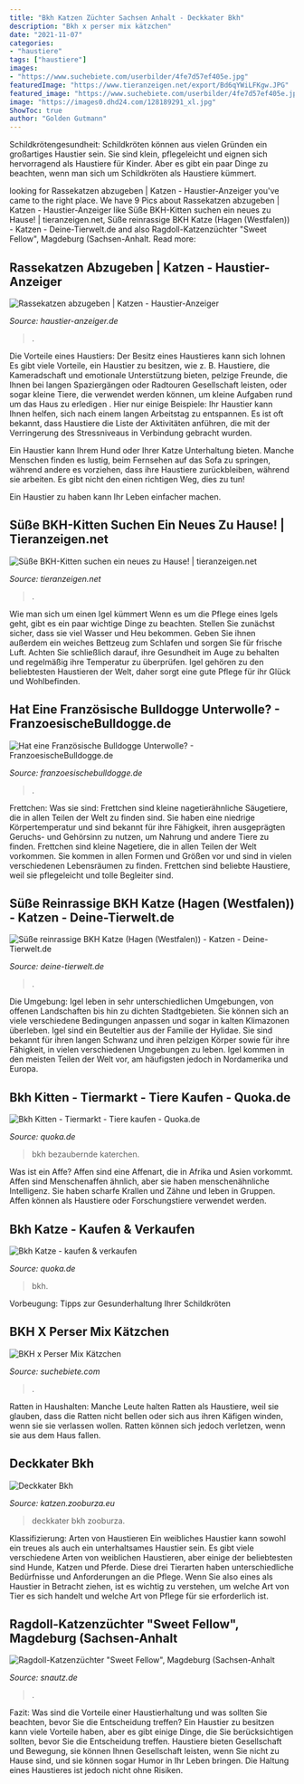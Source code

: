 ```yaml
---
title: "Bkh Katzen Züchter Sachsen Anhalt - Deckkater Bkh"
description: "Bkh x perser mix kätzchen"
date: "2021-11-07"
categories:
- "haustiere"
tags: ["haustiere"]
images:
- "https://www.suchebiete.com/userbilder/4fe7d57ef405e.jpg"
featuredImage: "https://www.tieranzeigen.net/export/Bd6qYWiLFKgw.JPG"
featured_image: "https://www.suchebiete.com/userbilder/4fe7d57ef405e.jpg"
image: "https://images0.dhd24.com/128189291_xl.jpg"
ShowToc: true
author: "Golden Gutmann"
---
```



Schildkrötengesundheit:
Schildkröten können aus vielen Gründen ein großartiges Haustier sein. Sie sind klein, pflegeleicht und eignen sich hervorragend als Haustiere für Kinder. Aber es gibt ein paar Dinge zu beachten, wenn man sich um Schildkröten als Haustiere kümmert.

	

		
looking for Rassekatzen abzugeben | Katzen - Haustier-Anzeiger you've came to the right place. We have 9 Pics about Rassekatzen abzugeben | Katzen - Haustier-Anzeiger like Süße BKH-Kitten suchen ein neues zu Hause! | tieranzeigen.net, Süße reinrassige BKH Katze (Hagen (Westfalen)) - Katzen - Deine-Tierwelt.de and also Ragdoll-Katzenzüchter &quot;Sweet Fellow&quot;, Magdeburg (Sachsen-Anhalt. Read more:
		
    
## Rassekatzen Abzugeben | Katzen - Haustier-Anzeiger

<img loading=lazy src="https://images0.dhd24.com/128189291_xl.jpg" onerror="this.onerror=null;this.src='https://tse3.mm.bing.net/th?id=OIP.2R5PdcZxSWAFPhGuFrufugHaE4&amp;pid=15.1';" alt="Rassekatzen abzugeben | Katzen - Haustier-Anzeiger">

_Source: haustier-anzeiger.de_

>. 

	

Die Vorteile eines Haustiers: Der Besitz eines Haustieres kann sich lohnen
Es gibt viele Vorteile, ein Haustier zu besitzen, wie z. B. Haustiere, die Kameradschaft und emotionale Unterstützung bieten, pelzige Freunde, die Ihnen bei langen Spaziergängen oder Radtouren Gesellschaft leisten, oder sogar kleine Tiere, die verwendet werden können, um kleine Aufgaben rund um das Haus zu erledigen . Hier nur einige Beispiele:
Ihr Haustier kann Ihnen helfen, sich nach einem langen Arbeitstag zu entspannen. Es ist oft bekannt, dass Haustiere die Liste der Aktivitäten anführen, die mit der Verringerung des Stressniveaus in Verbindung gebracht wurden.

Ein Haustier kann Ihrem Hund oder Ihrer Katze Unterhaltung bieten. Manche Menschen finden es lustig, beim Fernsehen auf das Sofa zu springen, während andere es vorziehen, dass ihre Haustiere zurückbleiben, während sie arbeiten. Es gibt nicht den einen richtigen Weg, dies zu tun!

Ein Haustier zu haben kann Ihr Leben einfacher machen.

    
## Süße BKH-Kitten Suchen Ein Neues Zu Hause! | Tieranzeigen.net

<img loading=lazy src="https://www.tieranzeigen.net/export/Bd6qYWiLFKgw.JPG" onerror="this.onerror=null;this.src='https://tse4.mm.bing.net/th?id=OIP.09hvOZadj1nibdIyxQWdTAHaFj&amp;pid=15.1';" alt="Süße BKH-Kitten suchen ein neues zu Hause! | tieranzeigen.net">

_Source: tieranzeigen.net_

>. 

	

Wie man sich um einen Igel kümmert
Wenn es um die Pflege eines Igels geht, gibt es ein paar wichtige Dinge zu beachten. Stellen Sie zunächst sicher, dass sie viel Wasser und Heu bekommen. Geben Sie ihnen außerdem ein weiches Bettzeug zum Schlafen und sorgen Sie für frische Luft. Achten Sie schließlich darauf, ihre Gesundheit im Auge zu behalten und regelmäßig ihre Temperatur zu überprüfen. Igel gehören zu den beliebtesten Haustieren der Welt, daher sorgt eine gute Pflege für ihr Glück und Wohlbefinden.

    
## Hat Eine Französische Bulldogge Unterwolle? - FranzoesischeBulldogge.de

<img loading=lazy src="https://r3v6y7z9.stackpathcdn.com/wp-content/uploads/2020/04/hat-eine-franzoesische-bulldogge-unterwolle.jpg" onerror="this.onerror=null;this.src='https://tse3.mm.bing.net/th?id=OIP.mj53pthnc1T4bZDb5w9Y7wHaE8&amp;pid=15.1';" alt="Hat eine Französische Bulldogge Unterwolle? - FranzoesischeBulldogge.de">

_Source: franzoesischebulldogge.de_

>. 

	

Frettchen: Was sie sind: Frettchen sind kleine nagetierähnliche Säugetiere, die in allen Teilen der Welt zu finden sind. Sie haben eine niedrige Körpertemperatur und sind bekannt für ihre Fähigkeit, ihren ausgeprägten Geruchs- und Gehörsinn zu nutzen, um Nahrung und andere Tiere zu finden.
Frettchen sind kleine Nagetiere, die in allen Teilen der Welt vorkommen. Sie kommen in allen Formen und Größen vor und sind in vielen verschiedenen Lebensräumen zu finden. Frettchen sind beliebte Haustiere, weil sie pflegeleicht und tolle Begleiter sind.

    
## Süße Reinrassige BKH Katze (Hagen (Westfalen)) - Katzen - Deine-Tierwelt.de

<img loading=lazy src="https://www.deine-tierwelt.de/fotos/128388980_xl.jpg" onerror="this.onerror=null;this.src='https://tse1.mm.bing.net/th?id=OIP.z6KzubH1e3QbD9GK4mdZCgHaJ0&amp;pid=15.1';" alt="Süße reinrassige BKH Katze (Hagen (Westfalen)) - Katzen - Deine-Tierwelt.de">

_Source: deine-tierwelt.de_

>. 

	

Die Umgebung: Igel leben in sehr unterschiedlichen Umgebungen, von offenen Landschaften bis hin zu dichten Stadtgebieten. Sie können sich an viele verschiedene Bedingungen anpassen und sogar in kalten Klimazonen überleben.
Igel sind ein Beuteltier aus der Familie der Hylidae. Sie sind bekannt für ihren langen Schwanz und ihren pelzigen Körper sowie für ihre Fähigkeit, in vielen verschiedenen Umgebungen zu leben. Igel kommen in den meisten Teilen der Welt vor, am häufigsten jedoch in Nordamerika und Europa.

    
## Bkh Kitten - Tiermarkt - Tiere Kaufen - Quoka.de

<img loading=lazy src="https://pic0.qimage.de/23/14/24/r236241423.jpg" onerror="this.onerror=null;this.src='https://tse3.mm.bing.net/th?id=OIP.ZJwvYU9c1Qb8uhqNTqmrhwAAAA&amp;pid=15.1';" alt="Bkh Kitten - Tiermarkt - Tiere kaufen - Quoka.de">

_Source: quoka.de_

>bkh bezaubernde katerchen. 

	

Was ist ein Affe?
Affen sind eine Affenart, die in Afrika und Asien vorkommt. Affen sind Menschenaffen ähnlich, aber sie haben menschenähnliche Intelligenz. Sie haben scharfe Krallen und Zähne und leben in Gruppen. Affen können als Haustiere oder Forschungstiere verwendet werden.

    
## Bkh Katze - Kaufen &amp; Verkaufen

<img loading=lazy src="https://pic0.qimage.de/77/84/56/s243568477.jpg" onerror="this.onerror=null;this.src='https://tse1.mm.bing.net/th?id=OIP.90eZ60-Hv4j6xVoTiJSgmQAAAA&amp;pid=15.1';" alt="Bkh Katze - kaufen &amp; verkaufen">

_Source: quoka.de_

>bkh. 

	

Vorbeugung: Tipps zur Gesunderhaltung Ihrer Schildkröten

    
## BKH X Perser Mix Kätzchen

<img loading=lazy src="https://www.suchebiete.com/userbilder/4fe7d57ef405e.jpg" onerror="this.onerror=null;this.src='https://tse3.mm.bing.net/th?id=OIP.epxT98rzVcSgcaSMlron-AHaFj&amp;pid=15.1';" alt="BKH x Perser Mix Kätzchen">

_Source: suchebiete.com_

>. 

	

Ratten in Haushalten: Manche Leute halten Ratten als Haustiere, weil sie glauben, dass die Ratten nicht bellen oder sich aus ihren Käfigen winden, wenn sie sie verlassen wollen. Ratten können sich jedoch verletzen, wenn sie aus dem Haus fallen.

    
## Deckkater Bkh

<img loading=lazy src="http://www.zooburza.eu/data/inzeraty/1603981820img-20200531-075817-742.jpg" onerror="this.onerror=null;this.src='https://tse2.mm.bing.net/th?id=OIP.w6WlcigNSYeHRksE4wNWxwHaJQ&amp;pid=15.1';" alt="Deckkater Bkh">

_Source: katzen.zooburza.eu_

>deckkater bkh zooburza. 

	

Klassifizierung: Arten von Haustieren
Ein weibliches Haustier kann sowohl ein treues als auch ein unterhaltsames Haustier sein. Es gibt viele verschiedene Arten von weiblichen Haustieren, aber einige der beliebtesten sind Hunde, Katzen und Pferde. Diese drei Tierarten haben unterschiedliche Bedürfnisse und Anforderungen an die Pflege. Wenn Sie also eines als Haustier in Betracht ziehen, ist es wichtig zu verstehen, um welche Art von Tier es sich handelt und welche Art von Pflege für sie erforderlich ist.

    
## Ragdoll-Katzenzüchter &quot;Sweet Fellow&quot;, Magdeburg (Sachsen-Anhalt

<img loading=lazy src="https://www.snautz.de/bilder/katzen/zuechter/825-1-280x280.jpg" onerror="this.onerror=null;this.src='https://tse3.mm.bing.net/th?id=OIP.8KrXYm6s_Mc11VeQ2BxP2AAAAA&amp;pid=15.1';" alt="Ragdoll-Katzenzüchter &quot;Sweet Fellow&quot;, Magdeburg (Sachsen-Anhalt">

_Source: snautz.de_

>. 

	

Fazit: Was sind die Vorteile einer Haustierhaltung und was sollten Sie beachten, bevor Sie die Entscheidung treffen?
Ein Haustier zu besitzen kann viele Vorteile haben, aber es gibt einige Dinge, die Sie berücksichtigen sollten, bevor Sie die Entscheidung treffen. Haustiere bieten Gesellschaft und Bewegung, sie können Ihnen Gesellschaft leisten, wenn Sie nicht zu Hause sind, und sie können sogar Humor in Ihr Leben bringen. Die Haltung eines Haustieres ist jedoch nicht ohne Risiken.

